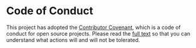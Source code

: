 # Code of Conduct

This project has adopted the [Contributor Covenant](https://www.contributor-covenant.org/), which is a code of conduct for open source projects. Please read the [full text](https://www.contributor-covenant.org/version/2/0/code_of_conduct/) so that you can understand what actions will and will not be tolerated.
